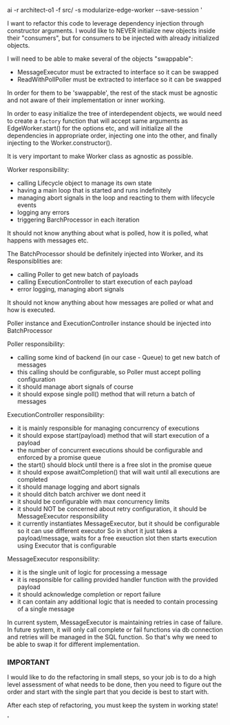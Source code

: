 ai -r architect-o1 -f src/ -s modularize-edge-worker --save-session '

I want to refactor this code to leverage dependency injection through constructor arguments.
I would like to NEVER initialize new objects inside their "consumers", but for consumers to
be injected with already initialized objects.

I will need to be able to make several of the objects "swappable":
- MessageExecutor must be extracted to interface so it can be swapped
- ReadWithPollPoller must be extracted to interface so it can be swapped

In order for them to be 'swappable', the rest of the stack must be agnostic and not
aware of their implementation or inner working.

In order to easy initialize the tree of interdependent objects, we would need to create
a `factory` function that will accept same arguments as EdgeWorker.start() for the options etc,
and will initialize all the dependencies in appropriate order, injecting one into the other,
and finally injecting to the Worker.constructor().

It is very important to make Worker class as agnostic as possible.

Worker responsibility:
- calling Lifecycle object to manage its own state
- having a main loop that is started and runs indefinitely
- managing abort signals in the loop and reacting to them with lifecycle events
- logging any errors
- triggering BarchProcessor in each iteration

It should not know anything about what is polled, how it is polled, what happens with messages etc.

The BatchProcessor should be definitely injected into Worker, and its Responsiblities are:
- calling Poller to get new batch of payloads
- calling ExecutionController to start execution of each payload
- error logging, managing abort signals

It should not know anything about how messages are polled or what and how is executed.

Poller instance and ExecutionController instance should be injected into BatchProcessor

Poller responsibility:
- calling some kind of backend (in our case - Queue) to get new batch of messages
- this calling should be configurable, so Poller must accept polling configuration
- it should manage abort signals of course
- it should expose single poll() method that will return a batch of messages

ExecutionController responsibility:
- it is mainly responsible for managing concurrency of executions
- it should expose start(payload) method that will start execution of a payload
- the number of concurrent executions should be configurable and enforced by a promise queue
- the start() should block until there is a free slot in the promise queue
- it should expose awaitCompletion() that will wait until all executions are completed
- it should manage logging and abort signals
- it should ditch batch archiver we dont need it
- it should be configurable with max concurrency limits
- it should NOT be concerned about retry configuration, it should be MessageExecutor responsibility
- it currently instantiates MessageExecutor, but it should be configurable so it can use different executor
So in short it just takes a payload/message, waits for a free exeuction slot then starts execution using Executor that is configurable

MessageExecutor responsibility:
- it is the single unit of logic for processing a message
- it is responsible for calling provided handler function with the provided payload
- it should acknowledge completion or report failure
- it can contain any additional logic that is needed to contain processing of a single message

In current system, MessageExecutor is maintaining retries in case of failure.
In future system, it will only call complete or fail functions via db connection
and retries will be managed in the SQL function. So that's why we need to be able
to swap it for different implementation.

### IMPORTANT

I would like to do the refactoring in small steps, so your job is to do a high level assessment
of what needs to be done, then you need to figure out the order and start with the single
part that you decide is best to start with.

After each step of refactoring, you must keep the system in working state!

'
